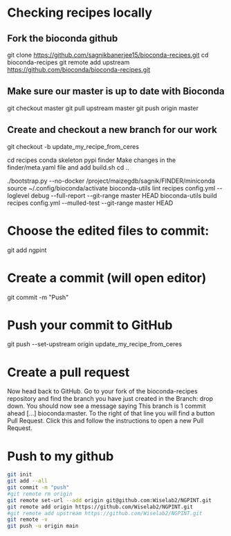 # Checking recipes locally
## Fork the bioconda github 
git clone https://github.com/sagnikbanerjee15/bioconda-recipes.git
cd bioconda-recipes
git remote add upstream https://github.com/bioconda/bioconda-recipes.git

## Make sure our master is up to date with Bioconda
git checkout master
git pull upstream master
git push origin master

## Create and checkout a new branch for our work
git checkout -b update_my_recipe_from_ceres

cd recipes
conda skeleton pypi finder
Make changes in the finder/meta.yaml file and add build.sh
cd ..

./bootstrap.py --no-docker /project/maizegdb/sagnik/FINDER/miniconda
source ~/.config/bioconda/activate
bioconda-utils lint recipes config.yml --loglevel debug --full-report --git-range master HEAD
bioconda-utils build recipes config.yml --mulled-test --git-range master HEAD

# Choose the edited files to commit:
git add ngpint
# Create a commit (will open editor)
git commit -m "Push"
# Push your commit to GitHub
git push --set-upstream origin update_my_recipe_from_ceres

# Create a pull request
Now head back to GitHub. Go to your fork of the bioconda-recipes repository and find the branch you have just created in the Branch: drop down. You should now see a message saying This branch is 1 commit ahead [...] bioconda:master. To the right of that line you will find a button Pull Request. Click this and follow the instructions to open a new Pull Request.

# Push to my github

```bash
git init
git add --all
git commit -m "push"
#git remote rm origin
git remote set-url --add origin git@github.com:Wiselab2/NGPINT.git
git remote add origin https://github.com/Wiselab2/NGPINT.git
#git remote add upstream https://github.com/Wiselab2/NGPINT.git
git remote -v
git push -u origin main
```



